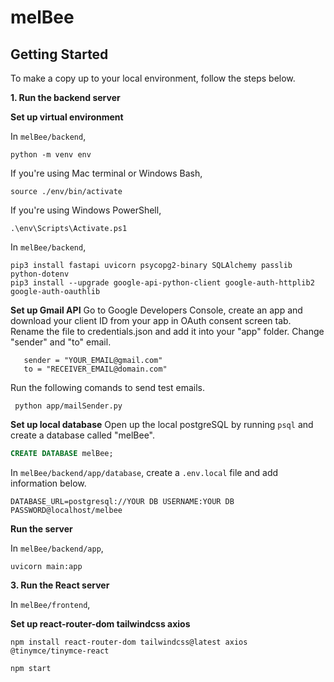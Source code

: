 # melBee

## Getting Started
To make a copy up to your local environment, follow the steps below.

**1. Run the backend server**

**Set up virtual environment**

In `melBee/backend`,

  ```shell
  python -m venv env
  ```

If you're using Mac terminal or Windows Bash, 

  ```shell 
  source ./env/bin/activate
  ```

If you're using Windows PowerShell,

  ```shell
  .\env\Scripts\Activate.ps1
  ```

In `melBee/backend`,

  ```shell
  pip3 install fastapi uvicorn psycopg2-binary SQLAlchemy passlib python-dotenv
  pip3 install --upgrade google-api-python-client google-auth-httplib2 google-auth-oauthlib
  ```

**Set up Gmail API**
Go to Google Developers Console, create an app and download your client ID from your app in OAuth consent screen tab.
Rename the file to credentials.json and add it into your "app" folder.
Change "sender" and "to" email.

 ```shell
    sender = "YOUR_EMAIL@gmail.com"
    to = "RECEIVER_EMAIL@domain.com"
  ```

Run the following comands to send test emails.

 ```shell
  python app/mailSender.py
  ```

**Set up local database**
Open up the local postgreSQL by running `psql` and create a database called "melBee".

  ```sql
  CREATE DATABASE melBee;
  ```

In `melBee/backend/app/database`, create a `.env.local` file and add information below.

  ```
  DATABASE_URL=postgresql://YOUR DB USERNAME:YOUR DB PASSWORD@localhost/melbee
  ```
  

**Run the server**

In `melBee/backend/app`,

  ```shell
  uvicorn main:app
  ```

**3. Run the React server**

In `melBee/frontend`,


**Set up react-router-dom tailwindcss axios**

  ```
  npm install react-router-dom tailwindcss@latest axios @tinymce/tinymce-react
  ```
  
  
  ```shell
  npm start
  ```
